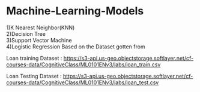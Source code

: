 # Machine-Learning-Models
1)K Nearest Neighbor(KNN)  
2)Decision Tree  
3)Support Vector Machine  
4)Logistic Regression  Based on the Dataset gotten from


Loan training Dataset : https://s3-api.us-geo.objectstorage.softlayer.net/cf-courses-data/CognitiveClass/ML0101ENv3/labs/loan_train.csv

Loan Testing Dataset : https://s3-api.us-geo.objectstorage.softlayer.net/cf-courses-data/CognitiveClass/ML0101ENv3/labs/loan_test.csv
